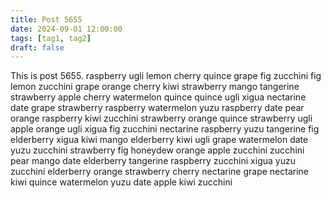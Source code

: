 ```yaml
---
title: Post 5655
date: 2024-09-01 12:00:00
tags: [tag1, tag2]
draft: false
---
```

This is post 5655.
raspberry
ugli
lemon
cherry
quince
grape
fig
zucchini
fig
lemon
zucchini
grape
orange
cherry
kiwi
strawberry
mango
tangerine
strawberry
apple
cherry
watermelon
quince
quince
ugli
xigua
nectarine
date
grape
strawberry
raspberry
watermelon
yuzu
raspberry
date
pear
orange
raspberry
kiwi
zucchini
strawberry
orange
quince
strawberry
ugli
apple
orange
ugli
xigua
fig
zucchini
nectarine
raspberry
yuzu
tangerine
fig
elderberry
xigua
kiwi
mango
elderberry
kiwi
ugli
grape
watermelon
date
yuzu
zucchini
strawberry
fig
honeydew
orange
apple
zucchini
zucchini
pear
mango
date
elderberry
tangerine
raspberry
zucchini
xigua
yuzu
zucchini
elderberry
orange
strawberry
cherry
nectarine
grape
nectarine
kiwi
quince
watermelon
yuzu
date
apple
kiwi
zucchini
